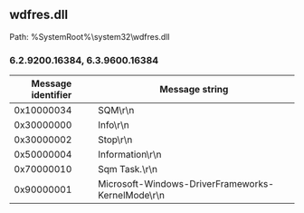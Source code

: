 ## wdfres.dll

Path: %SystemRoot%\system32\wdfres.dll

### 6.2.9200.16384, 6.3.9600.16384

Message identifier | Message string
--- | ---
0x10000034 | SQM\r\n
0x30000000 | Info\r\n
0x30000002 | Stop\r\n
0x50000004 | Information\r\n
0x70000010 | Sqm Task.\r\n
0x90000001 | Microsoft-Windows-DriverFrameworks-KernelMode\r\n
